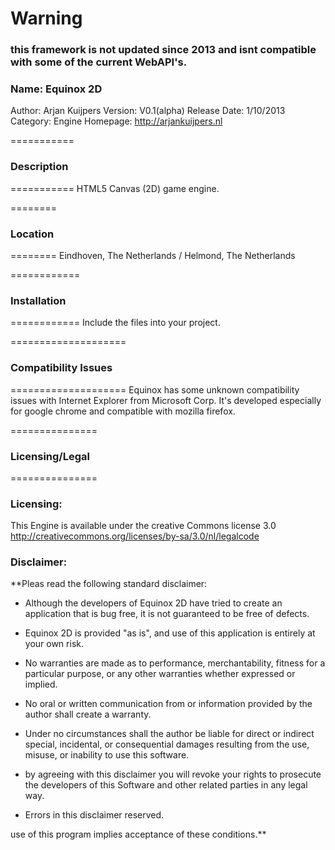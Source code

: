 # Warning
### this framework is not updated since 2013 and isnt compatible with some of the current WebAPI's.

### Name: Equinox 2D
Author: Arjan Kuijpers
Version: V0.1(alpha)
Release Date: 1/10/2013
Category: Engine
Homepage: http://arjankuijpers.nl

===========
### Description
===========
HTML5 Canvas (2D) game engine.


========
### Location
========
Eindhoven, The Netherlands / Helmond, The Netherlands


============
### Installation
============
Include the files into your project.

====================
### Compatibility Issues
====================
Equinox has some unknown compatibility issues with Internet Explorer from Microsoft Corp.
It's developed especially for google chrome and compatible with mozilla firefox.


===============
### Licensing/Legal
===============


### Licensing: 
This Engine is available under the creative Commons license 3.0
http://creativecommons.org/licenses/by-sa/3.0/nl/legalcode


### Disclaimer:

**Pleas read the following standard disclaimer:

* Although the developers of Equinox 2D have tried to create an application that is bug free, it is not guaranteed to be free of defects.

* Equinox 2D is provided "as is", and use of this application is entirely at your own risk.

* No warranties are made as to performance, merchantability, fitness for a particular purpose, or any other warranties whether expressed or implied.

* No oral or written communication from or information provided by the author shall create a warranty.

* Under no circumstances shall the author be liable for direct or indirect special, incidental, or consequential damages resulting from the use, misuse, or inability to use this software.

* by agreeing with this disclaimer you will revoke your rights to prosecute the developers of this Software and other related parties in any legal way.

* Errors in this disclaimer reserved.

use of this program implies acceptance of these conditions.**
